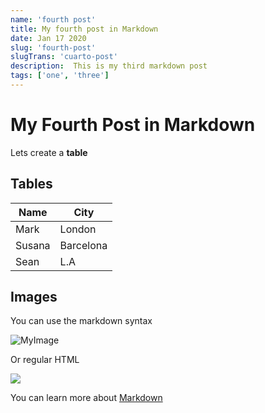 ```yaml
---
name: 'fourth post'
title: My fourth post in Markdown
date: Jan 17 2020
slug: 'fourth-post'
slugTrans: 'cuarto-post'
description:  This is my third markdown post
tags: ['one', 'three']
---
```

<!---
You can use standard HTML comment syntax.
The key: value properties defined whithin --- --- are variables 
that will be passed to our Vue components in the 'atributes' object
property of the object generated by frontmatter
-->

# My Fourth Post in Markdown

Lets create a **table**

## Tables

| Name | City |
| ------ | ----------- |
| Mark   | London |
| Susana | Barcelona |
| Sean   | L.A |


## Images

You can use the markdown syntax

![MyImage](https://picsum.photos/200/300)

Or regular HTML

<img src="https://picsum.photos/500"/>


You can learn more about [Markdown](https://www.markdownguide.org/basic-syntax/) 
